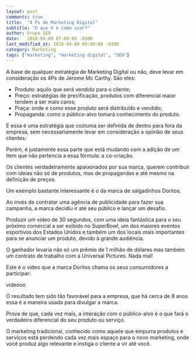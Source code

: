 ```yaml
---
layout: post
comments: true
title:  "4 Ps de Marketing Digital"
subtitle: "O que é e como usar?"
author: Grupo SEO
date:   2018-04-09 07:00:00 -0300
last_modified_at: 2018-04-09 09:00:00 -0300
category: Marketing
tags: ["marketing", "marketing digital", "SEO"]
---
```




A base de qualquer estratégia de Marketing Digital ou não, deve levar em consideração os 4Ps de Jerome Mc Carthy. São eles:

<ul>
	<li>Produto: aquilo que será vendido para o cliente;</li>
	<li>Preço: estratégias de precificação, produtos com diferencial maior tendem a ser mais caros;</li>
	<li>Praça: onde e como esse produto será distribuído e vendido;</li>
	<li>Propaganda: como o público-alvo tomará conhecimento do produto.</li>
</ul>

E essa é uma estratégia que costuma ser definida de dentro para fora da empresa, sem necessariamente levar em consideração a opinião de seus clientes.

Porém, é justamente essa parte que está mudando com a adição de um item que não pertencia a essa fórmula: a co-criação.

Os clientes verdadeiramente apaixonados por sua marca, querem contribuir com ideias não só de produtos, mas de propagandas e até mesmo na definição de preços.

Um exemplo bastante interessante é o da marca de salgadinhos Doritos.

Ao invés de contratar uma agência de publicidade para fazer sua campanha, a marca decidiu ir até seu público e lançar um desafio.

Produzir um vídeo de 30 segundos, com uma ideia fantástica para o seu próximo comercial a ser exibido no SuperBowl, um dos maiores eventos esportivos dos Estados Unidos e também um dos locais mais importantes para se anunciar um produto, devido à grande audiência.

O ganhador levaria não só um prêmio de 1 milhão de dólares mas também um contrato de trabalho com a Universal Pictures. Nada mal!

Este é o vídeo que a marca Doritos chama os seus consumidores a participar:

videooo


O resultado tem sido tão favorável para a empresa, que há cerca de 8 anos essa é a maneira usada para divulgar a marca.

Prova de que, cada vez mais, a interação com o público-alvo é o que fará o verdadeiro diferencial do seu produto ou serviço.

O marketing tradicional, conhecido como aquele que empurra produtos e serviços está perdendo cada vez mais espaço para o novo marketing, onde você produz algo relevante e instiga o cliente a vir até você.